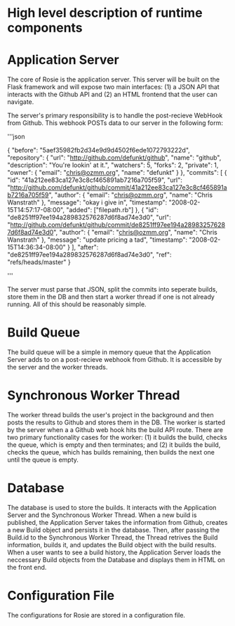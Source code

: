 High level description of runtime components
==============================================

# Application Server

The core of Rosie is the application server. This server will be built on the Flask framework and will expose two main interfaces: (1) a JSON API that interacts with the Github API and (2) an HTML frontend that the user can navigate. 

The server's primary responsibility is to handle the post-recieve WebHook from Github. This webhook POSTs data to our server in the following form:

'''json

{
  "before": "5aef35982fb2d34e9d9d4502f6ede1072793222d",
  "repository": {
    "url": "http://github.com/defunkt/github",
    "name": "github",
    "description": "You're lookin' at it.",
    "watchers": 5,
    "forks": 2,
    "private": 1,
    "owner": {
      "email": "chris@ozmm.org",
      "name": "defunkt"
    }
  },
  "commits": [
    {
      "id": "41a212ee83ca127e3c8cf465891ab7216a705f59",
      "url": "http://github.com/defunkt/github/commit/41a212ee83ca127e3c8cf465891ab7216a705f59",
      "author": {
        "email": "chris@ozmm.org",
        "name": "Chris Wanstrath"
      },
      "message": "okay i give in",
      "timestamp": "2008-02-15T14:57:17-08:00",
      "added": ["filepath.rb"]
    },
    {
      "id": "de8251ff97ee194a289832576287d6f8ad74e3d0",
      "url": "http://github.com/defunkt/github/commit/de8251ff97ee194a289832576287d6f8ad74e3d0",
      "author": {
        "email": "chris@ozmm.org",
        "name": "Chris Wanstrath"
      },
      "message": "update pricing a tad",
      "timestamp": "2008-02-15T14:36:34-08:00"
    }
  ],
  "after": "de8251ff97ee194a289832576287d6f8ad74e3d0",
  "ref": "refs/heads/master"
}

'''

The server must parse that JSON, split the commits into seperate builds, store them in the DB and then start a worker thread if one is not already running. All of this should be reasonably simple. 

# Build Queue

The build queue will be a simple in memory queue that the Application Server adds to on a post-recieve webhook from Github. It is accessible by the server and the worker threads. 

# Synchronous Worker Thread

The worker thread builds the user's project in the background and then posts the results to Github and stores them in the DB. The worker is started by the server when a a Github web hook hits the build API route. There are two primary functionality cases for the worker: (1) it builds the build, checks the queue, which is empty and then terminates; and (2) it builds the build, checks the queue, which has builds remaining, then builds the next one until the queue is empty.

# Database

The database is used to store the builds. It interacts with the Application Server and the Synchronous Worker Thread. When a new build is published, the Application Server takes the information from Github, creates a new Build object and persists it in the database. Then, after passing the Build.id to the Synchronous Worker Thread, the Thread retrives the Build information, builds it, and updates the Build object with the build results. When a user wants to see a build history, the Application Server loads the neccessary Build objects from the Database and displays them in HTML on the front end.

# Configuration File

The configurations for Rosie are stored in a configuration file.
